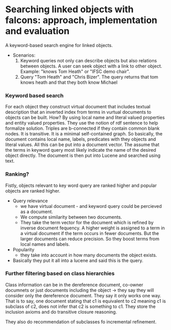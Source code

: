 # Searching linked objects with falcons: approach, implementation and evaluation

A keyword-based search engine for linked objects.

- Scenarios:
  1. Keyword queries not only can describe objects but also relations between objects. A user can seek object with a link to other object. Example: "knows Tom Heath" or "IFSC demo chair". 
  2. Query "Tom Heath" and "Chris Bizer". The query returns that tom knows heath and that they both know Michael


### Keyword based search

For each object they construct virtual document that includes textual description that an inverted index from terms in vurtual documents to objects can be built.
How? By using local name and literal valued properties and entity valued properties.
They use the notion of rdf sentence to help formalize solution. Triples are b-connected if they contain common blank nodes. It is transitive. It is a minimal self-contained graph. So basically, the document contains local name, labels, predicates with they objects and literal values. All this can be put into a document vector. The assume that the terms in keyword query most likely indicate the name of the desired object directly. The document is then put into Lucene and searched using text.

### Ranking?

Fistly, objects relevant to key word query are ranked higher and popular objects are ranked higher.
- Query relevance
  - we have virtual document - and keyword query could be percieved as a document.
  - We compute similarity between two documents.
  - They take the term vector for the document which is refined by inverse document fequency. A higher weight is assigned to a term in a virtual document if the term occurs in fewer documents. But the larger documents can reduce precision. So they boost terms  from local names and labels.
- Popularity
  - they take into account in how many documents the object exists.
- Basically they put it all into a lucene and said this is the query.

### Further filtering based on class hierarchies

Class information can be in the dereference document, co-owner documnets or just documents including the object -> they say they will consider only the dereference document. They say it only works one way. That is to say, one document stating that c1 is equivalent to c2 meaning c1 is subclass of c2, does not infer that c2 is something to c1. They store the inclusion axioms and do transitive closure reasoning.

They also do recommendation of subclasses fo incremental refinement.